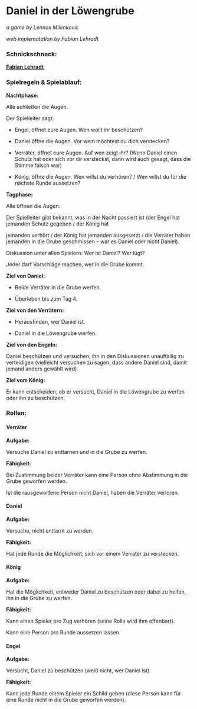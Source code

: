 # Daniel in der Löwengrube

*a game by Lennox Milenkovic*

*web implematation by Fabian Lehradt*


### Schnickschnack:

**[Fabian Lehradt](https://lehradt.github.io/profile)**


### Spielregeln & Spielablauf:

**Nachtphase:**

Alle schließen die Augen.
        
Der Spielleiter sagt:
    
- Engel, öffnet eure Augen. Wen wollt ihr beschützen?
        
- Daniel öffne die Augen. Vor wem möchtest du dich verstecken?
        
- Verräter, öffnet eure Augen. Auf wen zeigt ihr? (Wenn Daniel einen Schutz hat oder sich vor dir versteckst,
dann wird auch gesagt, dass die Stimme falsch war)
        
- König, öffne die Augen. Wen willst du verhören? / Wen willst du für die nächste Runde aussetzen?


**Tagphase:**
        
Alle öffnen die Augen.
        
Der Spielleiter gibt bekannt, was in der Nacht passiert ist (der Engel hat jemanden Schutz gegeben / der König hat
        
jemanden verhört / der König hat jemanden ausgesetzt / die Verräter haben jemanden in die Grube geschmissen –
war
es Daniel oder nicht Daniel).
        
Diskussion unter allen Spielern: Wer ist Daniel? Wer lügt?
        
Jeder darf Vorschläge machen, wer in die Grube kommt.

**Ziel von Daniel:**
        
- Beide Verräter in die Grube werfen.
        
- Überleben bis zum Tag 4.


**Ziel von den Verrätern:**
        
- Herausfinden, wer Daniel ist.
        
- Daniel in die Löwengrube werfen.

**Ziel von den Engeln:**
        
Daniel beschützen und versuchen, ihn in den Diskussionen unauffällig zu verteidigen (vielleicht versuchen zu
sagen,
dass andere Daniel sind, damit jemand anders gewählt wird).

**Ziel vom König:**
        
Er kann entscheiden, ob er versucht, Daniel in die Löwengrube zu werfen oder ihn zu beschützen.


### Rollen:


#### Verräter


**Aufgabe:**
          
Versuche Daniel zu enttarnen und in die Grube zu werfen.
          
**Fähigkeit:**
          
Bei Zustimmung beider Verräter kann eine Person ohne Abstimmung in die Grube geworfen werden.

Ist die rausgeworfene Person nicht Daniel, haben die Verräter verloren.


#### Daniel

**Aufgabe:**
          
Versuche, nicht enttarnt zu werden.
          
**Fähigkeit:**
          
Hat jede Runde die Möglichkeit, sich vor einem Verräter zu verstecken.


#### König

**Aufgabe:**
          
Hat die Möglichkeit, entweder Daniel zu beschützen oder dabei zu helfen, ihn in die Grube zu
 werfen.
          
**Fähigkeit:**
          
Kann einen Spieler pro Zug verhören (seine Rolle wird ihm offenbart).

Kann eine Person pro Runde aussetzen lassen.


#### Engel

**Aufgabe:**
          
Versucht, Daniel zu beschützen (weiß nicht, wer Daniel ist).
          
**Fähigkeit:**
          
Kann jede Runde einem Spieler ein Schild geben (diese Person kann für eine Runde nicht in die Grube geworfen
werden).
